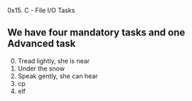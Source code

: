 0x15. C - File I/O
Tasks
## We have four mandatory tasks and one Advanced task ##

0. Tread lightly, she is near
1. Under the snow
2. Speak gently, she can hear
3. cp
4. elf
